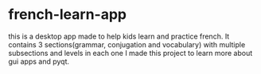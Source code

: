 # french-learn-app
this is a desktop app made to help kids learn and practice french.
It contains 3 sections(grammar, conjugation and vocabulary) with multiple subsections and levels in each one
I made this project to learn more about gui apps and pyqt.